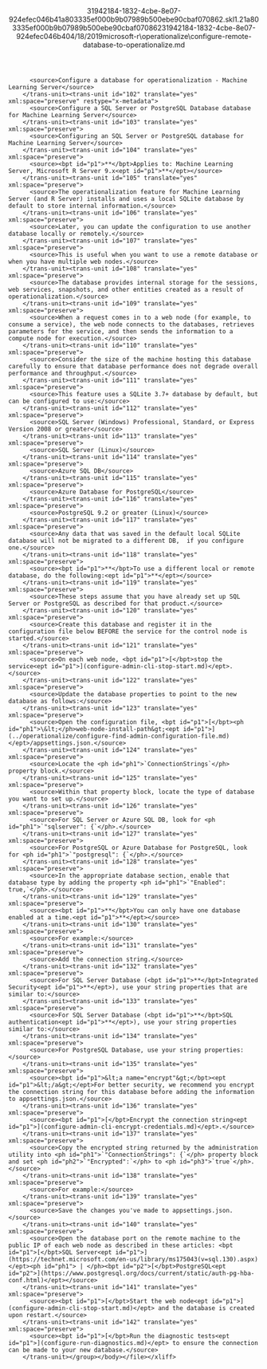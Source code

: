 <?xml version="1.0"?><xliff version="1.2" xmlns="urn:oasis:names:tc:xliff:document:1.2" xmlns:xsi="http://www.w3.org/2001/XMLSchema-instance" xsi:schemaLocation="urn:oasis:names:tc:xliff:document:1.2 xliff-core-1.2-transitional.xsd"><file datatype="xml" original="configure-remote-database-to-operationalize.md" source-language="en-US" target-language="en-US"><header><tool tool-id="mdxliff" tool-name="mdxliff" tool-version="1.0-d1654b2" tool-company="Microsoft" /><xliffext:skl_file_name xmlns:xliffext="urn:microsoft:content:schema:xliffextensions">31942184-1832-4cbe-8e07-924efec046b41a803335ef000b9b07989b500ebe90cbaf070862.skl</xliffext:skl_file_name><xliffext:version xmlns:xliffext="urn:microsoft:content:schema:xliffextensions">1.2</xliffext:version><xliffext:ms.openlocfilehash xmlns:xliffext="urn:microsoft:content:schema:xliffextensions">1a803335ef000b9b07989b500ebe90cbaf070862</xliffext:ms.openlocfilehash><xliffext:ms.sourcegitcommit xmlns:xliffext="urn:microsoft:content:schema:xliffextensions">31942184-1832-4cbe-8e07-924efec046b4</xliffext:ms.sourcegitcommit><xliffext:ms.lasthandoff xmlns:xliffext="urn:microsoft:content:schema:xliffextensions">04/18/2019</xliffext:ms.lasthandoff><xliffext:ms.openlocfilepath xmlns:xliffext="urn:microsoft:content:schema:xliffextensions">microsoft-r\operationalize\configure-remote-database-to-operationalize.md</xliffext:ms.openlocfilepath></header><body><group id="content" extype="content"><trans-unit id="101" translate="yes" xml:space="preserve" restype="x-metadata">
          <source>Configure a database for operationalization - Machine Learning Server</source>
        </trans-unit><trans-unit id="102" translate="yes" xml:space="preserve" restype="x-metadata">
          <source>Configure a SQL Server or PostgreSQL Database database for Machine Learning Server</source>
        </trans-unit><trans-unit id="103" translate="yes" xml:space="preserve">
          <source>Configuring an SQL Server or PostgreSQL database for Machine Learning Server</source>
        </trans-unit><trans-unit id="104" translate="yes" xml:space="preserve">
          <source><bpt id="p1">**</bpt>Applies to: Machine Learning Server, Microsoft R Server 9.x<ept id="p1">**</ept></source>
        </trans-unit><trans-unit id="105" translate="yes" xml:space="preserve">
          <source>The operationalization feature for Machine Learning Server (and R Server) installs and uses a local SQLite database by default to store internal information.</source>
        </trans-unit><trans-unit id="106" translate="yes" xml:space="preserve">
          <source>Later, you can update the configuration to use another database locally or remotely.</source>
        </trans-unit><trans-unit id="107" translate="yes" xml:space="preserve">
          <source>This is useful when you want to use a remote database or when you have multiple web nodes.</source>
        </trans-unit><trans-unit id="108" translate="yes" xml:space="preserve">
          <source>The database provides internal storage for the sessions, web services, snapshots, and other entities created as a result of operationalization.</source>
        </trans-unit><trans-unit id="109" translate="yes" xml:space="preserve">
          <source>When a request comes in to a web node (for example, to consume a service), the web node connects to the databases, retrieves parameters for the service, and then sends the information to a compute node for execution.</source>
        </trans-unit><trans-unit id="110" translate="yes" xml:space="preserve">
          <source>Consider the size of the machine hosting this database carefully to ensure that database performance does not degrade overall performance and throughput.</source>
        </trans-unit><trans-unit id="111" translate="yes" xml:space="preserve">
          <source>This feature uses a SQLite 3.7+ database by default, but can be configured to use:</source>
        </trans-unit><trans-unit id="112" translate="yes" xml:space="preserve">
          <source>SQL Server (Windows) Professional, Standard, or Express Version 2008 or greater</source>
        </trans-unit><trans-unit id="113" translate="yes" xml:space="preserve">
          <source>SQL Server (Linux)</source>
        </trans-unit><trans-unit id="114" translate="yes" xml:space="preserve">
          <source>Azure SQL DB</source>
        </trans-unit><trans-unit id="115" translate="yes" xml:space="preserve">
          <source>Azure Database for PostgreSQL</source>
        </trans-unit><trans-unit id="116" translate="yes" xml:space="preserve">
          <source>PostgreSQL 9.2 or greater (Linux)</source>
        </trans-unit><trans-unit id="117" translate="yes" xml:space="preserve">
          <source>Any data that was saved in the default local SQLite database will not be migrated to a different DB,  if you configure one.</source>
        </trans-unit><trans-unit id="118" translate="yes" xml:space="preserve">
          <source><bpt id="p1">**</bpt>To use a different local or remote database, do the following:<ept id="p1">**</ept></source>
        </trans-unit><trans-unit id="119" translate="yes" xml:space="preserve">
          <source>These steps assume that you have already set up SQL Server or PostgreSQL as described for that product.</source>
        </trans-unit><trans-unit id="120" translate="yes" xml:space="preserve">
          <source>Create this database and register it in the configuration file below BEFORE the service for the control node is started.</source>
        </trans-unit><trans-unit id="121" translate="yes" xml:space="preserve">
          <source>On each web node, <bpt id="p1">[</bpt>stop the service<ept id="p1">](configure-admin-cli-stop-start.md)</ept>.</source>
        </trans-unit><trans-unit id="122" translate="yes" xml:space="preserve">
          <source>Update the database properties to point to the new database as follows:</source>
        </trans-unit><trans-unit id="123" translate="yes" xml:space="preserve">
          <source>Open the configuration file, <bpt id="p1">[</bpt><ph id="ph1">\&lt;</ph>web-node-install-path&gt;<ept id="p1">](../operationalize/configure-find-admin-configuration-file.md)</ept>/appsettings.json.</source>
        </trans-unit><trans-unit id="124" translate="yes" xml:space="preserve">
          <source>Locate the <ph id="ph1">`ConnectionStrings`</ph> property block.</source>
        </trans-unit><trans-unit id="125" translate="yes" xml:space="preserve">
          <source>Within that property block, locate the type of database you want to set up.</source>
        </trans-unit><trans-unit id="126" translate="yes" xml:space="preserve">
          <source>For SQL Server or Azure SQL DB, look for <ph id="ph1">`"sqlserver": {`</ph>.</source>
        </trans-unit><trans-unit id="127" translate="yes" xml:space="preserve">
          <source>For PostgreSQL or Azure Database for PostgreSQL, look for <ph id="ph1">`"postgresql": {`</ph>.</source>
        </trans-unit><trans-unit id="128" translate="yes" xml:space="preserve">
          <source>In the appropriate database section, enable that database type by adding the property <ph id="ph1">`"Enabled": true,`</ph>.</source>
        </trans-unit><trans-unit id="129" translate="yes" xml:space="preserve">
          <source><bpt id="p1">**</bpt>You can only have one database enabled at a time.<ept id="p1">**</ept></source>
        </trans-unit><trans-unit id="130" translate="yes" xml:space="preserve">
          <source>For example:</source>
        </trans-unit><trans-unit id="131" translate="yes" xml:space="preserve">
          <source>Add the connection string.</source>
        </trans-unit><trans-unit id="132" translate="yes" xml:space="preserve">
          <source>For SQL Server Database (<bpt id="p1">**</bpt>Integrated Security<ept id="p1">**</ept>), use your string properties that are similar to:</source>
        </trans-unit><trans-unit id="133" translate="yes" xml:space="preserve">
          <source>For SQL Server Database (<bpt id="p1">**</bpt>SQL authentication<ept id="p1">**</ept>), use your string properties similar to:</source>
        </trans-unit><trans-unit id="134" translate="yes" xml:space="preserve">
          <source>For PostgreSQL Database, use your string properties:</source>
        </trans-unit><trans-unit id="135" translate="yes" xml:space="preserve">
          <source><bpt id="p1">&lt;a name="encrypt"&gt;</bpt><ept id="p1">&lt;/a&gt;</ept>For better security, we recommend you encrypt the connection string for this database before adding the information to appsettings.json.</source>
        </trans-unit><trans-unit id="136" translate="yes" xml:space="preserve">
          <source><bpt id="p1">[</bpt>Encrypt the connection string<ept id="p1">](configure-admin-cli-encrypt-credentials.md)</ept>.</source>
        </trans-unit><trans-unit id="137" translate="yes" xml:space="preserve">
          <source>Copy the encrypted string returned by the administration utility into <ph id="ph1">`"ConnectionStrings": {`</ph> property block and set <ph id="ph2">`"Encrypted":`</ph> to <ph id="ph3">`true`</ph>.</source>
        </trans-unit><trans-unit id="138" translate="yes" xml:space="preserve">
          <source>For example:</source>
        </trans-unit><trans-unit id="139" translate="yes" xml:space="preserve">
          <source>Save the changes you've made to appsettings.json.</source>
        </trans-unit><trans-unit id="140" translate="yes" xml:space="preserve">
          <source>Open the database port on the remote machine to the public IP of each web node as described in these articles: <bpt id="p1">[</bpt>SQL Server<ept id="p1">](https://technet.microsoft.com/en-us/library/ms175043(v=sql.130).aspx)</ept><ph id="ph1"> | </ph><bpt id="p2">[</bpt>PostgreSQL<ept id="p2">](https://www.postgresql.org/docs/current/static/auth-pg-hba-conf.html)</ept></source>
        </trans-unit><trans-unit id="141" translate="yes" xml:space="preserve">
          <source><bpt id="p1">[</bpt>Start the web node<ept id="p1">](configure-admin-cli-stop-start.md)</ept> and the database is created upon restart.</source>
        </trans-unit><trans-unit id="142" translate="yes" xml:space="preserve">
          <source><bpt id="p1">[</bpt>Run the diagnostic tests<ept id="p1">](configure-run-diagnostics.md)</ept> to ensure the connection can be made to your new database.</source>
        </trans-unit></group></body></file></xliff>